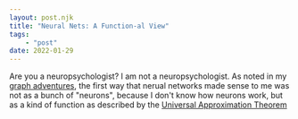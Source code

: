 ```yaml
---
layout: post.njk
title: "Neural Nets: A Function-al View"
tags:
    - "post"
date: 2022-01-29
---
```

Are you a neuropsychologist? I am not a neuropsychologist. As noted in my [graph adventures](adventures-in-graphs.md), the first way that nerual networks made sense to me was not as a bunch of "neurons", because I don't know how neurons work, but as a kind of function as described by the [Universal Approximation Theorem](https://wikipedia.org/wiki/Universal_approximation_theorem)